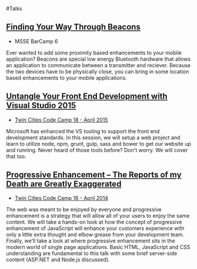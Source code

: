 #Talks
## [Finding Your Way Through Beacons](https://github.com/scottheckel/talks/tree/master/FindingYourWayThroughBeacons)
* MSSE BarCamp 6

Ever wanted to add some proximity based enhancements to your mobile application? Beacons are special low energy Bluetooth hardware that allows an application to communicate between a transmitter and reciever. Because the two devices have to be physically close, you can bring in some location based enhancements to your mobile applications.

## [Untangle Your Front End Development with Visual Studio 2015](https://github.com/scottheckel/talks/tree/master/UntangleFrontEnd)
* [Twin Cities Code Camp 18 - April 2015](http://www.twincitiescodecamp.com)

Microsoft has enhanced the VS tooling to support the front end development standards. In this session, we will setup a web project and learn to utilize node, npm, grunt, gulp, sass and bower to get our website up and running. Never heard of those tools before? Don't worry. We will cover that too.
## [Progressive Enhancement – The Reports of my Death are Greatly Exaggerated](https://github.com/scottheckel/talks/tree/master/ProgressiveEnhancement)
* [Twin Cities Code Camp 16 - April 2014](http://www.twincitiescodecamp.com)

The web was meant to be enjoyed by everyone and progressive enhancement is a strategy that will allow all of your users to enjoy the same content. We will take a hands-on look at how the concept of progressive enhancement of JavaScript will enhance your customers experience with only a little extra thought and elbow grease from your development team. Finally, we’ll take a look at where progressive enhancement sits in the modern world of single page applications. Basic HTML, JavaScript and CSS understanding are fundamental to this talk with some brief server-side content (ASP.NET and Node.js discussed).
